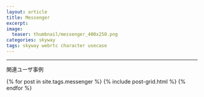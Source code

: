 ```yaml
---
layout: article
title: Messenger
excerpt: 
image:
  teaser: thumbnail/messenger_400x250.png
categories: skyway
tags: skyway webrtc character usecase
---
```



<hr>

関連ユーザ事例

<div class="tiles">
{% for post in site.tags.messenger %}
  {% include post-grid.html %}
{% endfor %}
</div><!-- /.tiles -->

